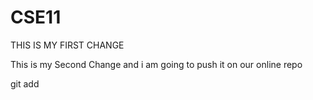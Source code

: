 # CSE11

THIS IS MY FIRST CHANGE


This is my Second Change and i am going to push it on our online repo

git add
